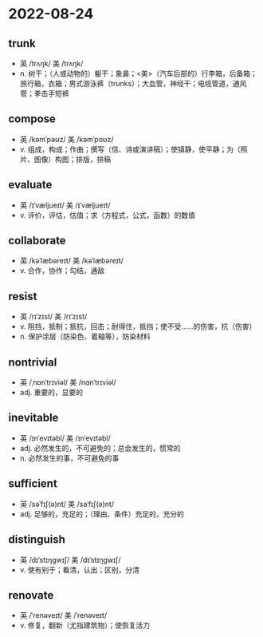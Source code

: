 # 2022-08-24

## trunk
- 英 /trʌŋk/ 美 /trʌŋk/
- n. 树干；（人或动物的）躯干；象鼻；<美>（汽车后部的）行李箱，后备箱；旅行箱，衣箱；男式游泳裤（trunks）；大血管，神经干；电缆管道，通风管；拳击手短裤

## compose
- 英 /kəmˈpəʊz/ 美 /kəmˈpoʊz/
- v. 组成，构成；作曲；撰写（信、诗或演讲稿）；使镇静，使平静；为（照片、图像）构图；排版，排稿

## evaluate
- 英 /ɪˈvæljueɪt/ 美 /ɪˈvæljueɪt/
- v. 评价，评估，估值；求（方程式，公式，函数）的数值

## collaborate
- 英 /kəˈlæbəreɪt/ 美 /kəˈlæbəreɪt/
- v. 合作，协作；勾结，通敌

## resist
- 英 /rɪˈzɪst/ 美 /rɪˈzɪst/
- v. 阻挡，抵制；抵抗，回击；耐得住，抵挡；使不受……的伤害，抗（伤害）
- n. 保护涂层（防染色、着釉等），防染材料

## nontrivial
- 英 /ˌnɒnˈtrɪviəl/ 美 /nɑnˈtrɪviəl/
- adj. 重要的，显要的

## inevitable
- 英 /ɪnˈevɪtəbl/ 美 /ɪnˈevɪtəbl/
- adj. 必然发生的，不可避免的；总会发生的，惯常的
- n. 必然发生的事，不可避免的事

## sufficient
- 英 /səˈfɪʃ(ə)nt/ 美 /səˈfɪʃ(ə)nt/
- adj. 足够的，充足的；（理由、条件）充足的，充分的

## distinguish
- 英 /dɪˈstɪŋɡwɪʃ/ 美 /dɪˈstɪŋɡwɪʃ/
- v. 使有别于；看清，认出；区别，分清

## renovate
- 英 /ˈrenəveɪt/ 美 /ˈrenəveɪt/
- v. 修复，翻新（尤指建筑物）；使恢复活力
